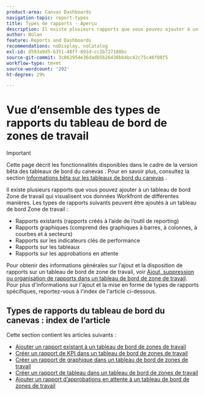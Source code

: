 ```yaml
---
product-area: Canvas Dashboards
navigation-topic: report-types
title: Types de rapports - Aperçu
description: Il existe plusieurs rapports que vous pouvez ajouter à un tableau de bord Zone de travail qui visualisent vos données Workfront de différentes manières.
author: Nolan
feature: Reports and Dashboards
recommendations: noDisplay, noCatalog
exl-id: d593a9d5-6351-48ff-891d-cc1b727188bc
source-git-commit: 3c862954e36dadb5b26438bb4bc42c75c46f08f5
workflow-type: tm+mt
source-wordcount: '202'
ht-degree: 29%

---
```


# Vue d’ensemble des types de rapports du tableau de bord de zones de travail

>[!IMPORTANT]
>
>Cette page décrit les fonctionnalités disponibles dans le cadre de la version bêta des tableaux de bord du canevas . Pour en savoir plus, consultez la section [Informations bêta sur les tableaux de bord du canevas](/help/quicksilver/product-announcements/betas/canvas-dashboards-beta/canvas-dashboards-beta-information.md) .

Il existe plusieurs rapports que vous pouvez ajouter à un tableau de bord Zone de travail qui visualisent vos données Workfront de différentes manières. Les types de rapports suivants peuvent être ajoutés à un tableau de bord Zone de travail :

* Rapports existants (rapports créés à l’aide de l’outil de reporting)
* Rapports graphiques (comprend des graphiques à barres, à colonnes, à courbes et à secteurs)
* Rapports sur les indicateurs clés de performance
* Rapports sur les tableaux
* Rapports sur les approbations en attente

Pour obtenir des informations générales sur l’ajout et la disposition de rapports sur un tableau de bord de zone de travail, voir [Ajout, suppression ou organisation de rapports dans un tableau de bord de zone de travail](/help/quicksilver/reports-and-dashboards/canvas-dashboards/manage-canvas-dashboards/add-remove-arrange-reports.md). Pour plus d&#39;informations sur l&#39;ajout et la mise en forme de types de rapports spécifiques, reportez-vous à l&#39;index de l&#39;article ci-dessous.

## Types de rapports du tableau de bord du canevas : index de l’article

Cette section contient les articles suivants :

* [Ajouter un rapport existant à un tableau de bord de zones de travail](/help/quicksilver/reports-and-dashboards/canvas-dashboards/report-types/add-existing-report.md)
* [Créer un rapport de KPI dans un tableau de bord de zones de travail](/help/quicksilver/reports-and-dashboards/canvas-dashboards/report-types/build-kpi-report.md)
* [Créer un rapport de graphique dans un tableau de bord de zones de travail](/help/quicksilver/reports-and-dashboards/canvas-dashboards/report-types/build-chart-report.md)
* [Créer un rapport de tableau dans un tableau de bord de zones de travail](/help/quicksilver/reports-and-dashboards/canvas-dashboards/report-types/build-table-report.md)
* [Ajouter un rapport d’approbations en attente à un tableau de bord de zones de travail](/help/quicksilver/reports-and-dashboards/canvas-dashboards/report-types/add-pending-approvals-report.md)

